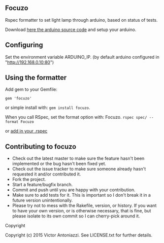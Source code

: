Focuzo
--------------

Rspec formatter to set light lamp through arduino, based on status of tests.

Download [here the arduino source code](https://github.com/vgsantoniazzi/focuzo-arduino) and setup your arduino.

Configuring
--------------

Set the environment variable ARDUINO_IP. (by default arduino configured in "http://192.168.0.10:80")

Using the formatter
--------------

Add gem to your Gemfile:

```
gem 'focuzo'
```
or simple install with: `gem install focuzo`.

When you call RSpec, set the format option with: Focuzo. `rspec spec/ --format Focuzo`

or [add in your .rspec](https://github.com/vgsantoniazzi/focuzo/blob/master/.rspec)


Contributing to focuzo
--------------

- Check out the latest master to make sure the feature hasn't been implemented or the bug hasn't been fixed yet.
- Check out the issue tracker to make sure someone already hasn't requested it and/or contributed it.
- Fork the project.
- Start a feature/bugfix branch.
- Commit and push until you are happy with your contribution.
- Make sure to add tests for it. This is important so I don't break it in a future version unintentionally.
- Please try not to mess with the Rakefile, version, or history. If you want to have your own version, or is otherwise necessary, that is fine, but please isolate to its own commit so I can cherry-pick around it.

Copyright

Copyright (c) 2015 Victor Antoniazzi. See LICENSE.txt for
further details.

